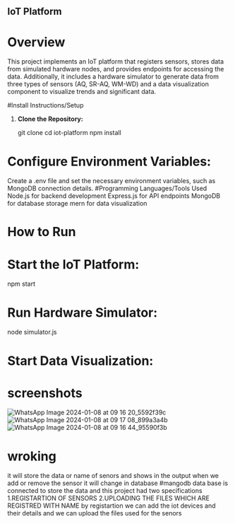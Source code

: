 
## IoT Platform

# Overview

This project implements an IoT platform that registers sensors, stores data from simulated hardware nodes, and provides endpoints for accessing the data. Additionally, it includes a hardware simulator to generate data from three types of sensors (AQ, SR-AQ, WM-WD) and a data visualization component to visualize trends and significant data.

#Install Instructions/Setup

1. **Clone the Repository:**

   git clone <repository-url>
   cd iot-platform
npm install
# Configure Environment Variables:
Create a .env file and set the necessary environment variables, such as MongoDB connection details.
#Programming Languages/Tools Used
Node.js for backend development
Express.js for API endpoints
MongoDB for database storage
mern for data visualization
# How to Run
# Start the IoT Platform:
npm start
# Run Hardware Simulator:

node simulator.js
 # Start Data Visualization:
 # screenshots
![WhatsApp Image 2024-01-08 at 09 16 20_5592f39c](https://github.com/Praveenkumarkanakala/INTENSHIP_TASK/assets/114328662/42f2f8ae-1e08-43bb-a53a-de42b730ebfe)
![WhatsApp Image 2024-01-08 at 09 17 08_899a3a4b](https://github.com/Praveenkumarkanakala/INTENSHIP_TASK/assets/114328662/e69c32e9-d1f7-48e7-960b-cbab174bc20d)
![WhatsApp Image 2024-01-08 at 09 16 44_95590f3b](https://github.com/Praveenkumarkanakala/INTENSHIP_TASK/assets/114328662/7174e93d-d7a0-4102-9ba2-d22e5d3b71f8)

# wroking
it will store the data or name of senors and shows in the output when we add or remove the sensor it will change in database 
#mangodb data base is connected to store the data and this project had two specifications 
1.REGISTARTION OF SENSORS
2.UPLOADING THE FILES WHICH ARE REGISTRED WITH NAME
 by registartion we can add the iot devices and their details
 and we can upload the files used for the senors 




